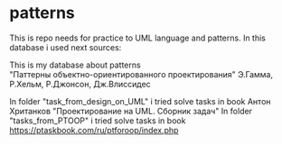 # patterns

This is repo needs for practice to UML language and patterns. 
In this database i used next sources:

This is my database about patterns  
"Паттерны объектно-ориентированного проектирования" Э.Гамма, Р.Хельм, Р.Джонсон, Дж.Влиссидес 

In folder "task_from_design_on_UML" i tried solve tasks in book Антон Хританков "Проектирование на UML. Сборник задач"
In folder "tasks_from_PTOOP" i tried solve tasks in book https://ptaskbook.com/ru/ptforoop/index.php
